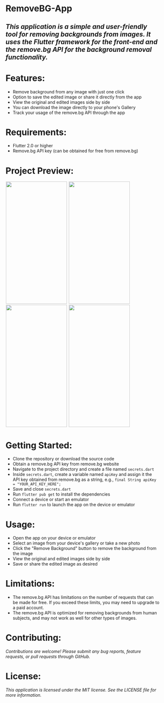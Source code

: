 # RemoveBG-App
## _This application is a simple and user-friendly tool for removing backgrounds from images. It uses the Flutter framework for the front-end and the remove.bg API for the background removal functionality._

# Features:

* Remove background from any image with just one click
* Option to save the edited image or share it directly from the app
* View the original and edited images side by side
* You can download the image directly to your phone's Gallery
* Track your usage of the remove.bg API through the app

# Requirements:

- Flutter 2.0 or higher
- Remove.bg API key (can be obtained for free from remove.bg)

# Project Preview: 
<p float="left">
 <img src="https://user-images.githubusercontent.com/79778565/228841768-0181085f-ec63-4abd-a6d6-6ff87f8cdb71.jpeg" height= 400 width= 200 hspace="1"/>
 <img src="https://user-images.githubusercontent.com/79778565/228841833-78b5836f-34a0-4c6f-8d8d-a691369993df.jpeg" height= 400 width= 200 hspace="1"/>
 <img src="https://user-images.githubusercontent.com/79778565/228841866-49fe9c53-9c05-4b31-af7b-dd9835407c8e.jpeg" height= 400 width= 200 hspace="1"/>
 <img src="https://user-images.githubusercontent.com/79778565/228841904-67f469d6-7301-4ce4-888d-2babcb35b88d.jpeg" height= 400 width= 200 hspace="1"/>
</p>

# Getting Started:

- Clone the repository or download the source code
- Obtain a remove.bg API key from remove.bg website
- Navigate to the project directory and create a file named `secrets.dart`
- Inside `secrets.dart`, create a variable named `apiKey` and assign it the API key obtained from remove.bg as a string, e.g., `final String apiKey = "YOUR_API_KEY_HERE";`
- Save and close `secrets.dart`
- Run `flutter pub get` to install the dependencies
- Connect a device or start an emulator
- Run `flutter run` to launch the app on the device or emulator

# Usage:

- Open the app on your device or emulator
- Select an image from your device's gallery or take a new photo
- Click the "Remove Background" button to remove the background from the image
- View the original and edited images side by side
- Save or share the edited image as desired

# Limitations:

- The remove.bg API has limitations on the number of requests that can be made for free. If you exceed these limits, you may need to upgrade to a paid account.
- The remove.bg API is optimized for removing backgrounds from human subjects, and may not work as well for other types of images.

# Contributing:

_Contributions are welcome! Please submit any bug reports, feature requests, or pull requests through GitHub._

# License:

_This application is licensed under the MIT license. See the LICENSE file for more information._
